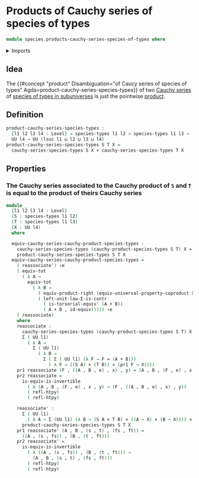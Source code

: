 # Products of Cauchy series of species of types

```agda
module species.products-cauchy-series-species-of-types where
```

<details><summary>Imports</summary>

```agda
open import foundation.cartesian-product-types
open import foundation.coproduct-types
open import foundation.dependent-pair-types
open import foundation.equivalences
open import foundation.functoriality-cartesian-product-types
open import foundation.functoriality-dependent-pair-types
open import foundation.homotopies
open import foundation.type-arithmetic-dependent-pair-types
open import foundation.univalence
open import foundation.universal-property-coproduct-types
open import foundation.universe-levels

open import species.cauchy-products-species-of-types
open import species.cauchy-series-species-of-types
open import species.species-of-types
```

</details>

## Idea

The
{{#concept "product" Disambiguation="of Caucy series of species of types" Agda=product-cauchy-series-species-types}}
of two [Cauchy series](species.cauchy-series-species-of-types.md) of
[species of types in subuniverses](species.species-of-types.md) is just the
pointwise [product](foundation.cartesian-product-types.md).

## Definition

```agda
product-cauchy-series-species-types :
  {l1 l2 l3 l4 : Level} → species-types l1 l2 → species-types l1 l3 →
  UU l4 → UU (lsuc l1 ⊔ l2 ⊔ l3 ⊔ l4)
product-cauchy-series-species-types S T X =
  cauchy-series-species-types S X × cauchy-series-species-types T X
```

## Properties

### The Cauchy series associated to the Cauchy product of `S` and `T` is equal to the product of theirs Cauchy series

```agda
module _
  {l1 l2 l3 l4 : Level}
  (S : species-types l1 l2)
  (T : species-types l1 l3)
  (X : UU l4)
  where

  equiv-cauchy-series-cauchy-product-species-types :
    cauchy-series-species-types (cauchy-product-species-types S T) X ≃
    product-cauchy-series-species-types S T X
  equiv-cauchy-series-cauchy-product-species-types =
    ( reassociate') ∘e
    ( equiv-tot
      ( λ A →
        equiv-tot
          ( λ B →
            ( equiv-product-right (equiv-universal-property-coproduct X)) ∘e
            ( left-unit-law-Σ-is-contr
              ( is-torsorial-equiv' (A + B))
              ( A + B , id-equiv))))) ∘e
    ( reassociate)
    where
    reassociate :
      cauchy-series-species-types (cauchy-product-species-types S T) X ≃
      Σ ( UU l1)
        ( λ A →
          Σ ( UU l1)
            ( λ B →
              Σ ( Σ ( UU l1) (λ F → F ≃ (A + B)))
                ( λ F → ((S A) × (T B)) × (pr1 F → X))))
    pr1 reassociate (F , ((A , B , e) , x) , y) = (A , B , (F , e) , x , y)
    pr2 reassociate =
      is-equiv-is-invertible
        ( λ (A , B , (F , e) , x , y) → (F , ((A , B , e) , x) , y))
        ( refl-htpy)
        ( refl-htpy)

    reassociate' :
      Σ ( UU l1)
        ( λ A → Σ (UU l1) (λ B → (S A × T B) × ((A → X) × (B → X)))) ≃
      product-cauchy-series-species-types S T X
    pr1 reassociate' (A , B , (s , t) , (fs , ft)) =
      ((A , (s , fs)) , (B , (t , ft)))
    pr2 reassociate' =
      is-equiv-is-invertible
        ( λ ((A , (s , fs)) , (B , (t , ft))) →
          (A , B , (s , t) , (fs , ft)))
        ( refl-htpy)
        ( refl-htpy)
```
